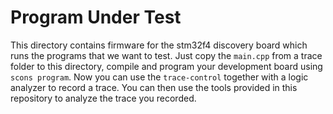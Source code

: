 # Program Under Test

This directory contains firmware for the stm32f4 discovery board
which runs the programs that we want to test.
Just copy the `main.cpp` from a trace folder to this
directory, compile and program your development board using
`scons program`.
Now you can use the `trace-control` together with a logic analyzer
to record a trace. You can then use the tools provided in this repository
to analyze the trace you recorded.

